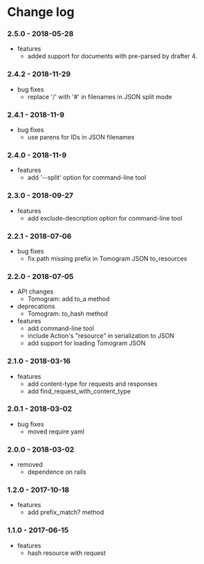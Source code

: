 # Change log

### 2.5.0 - 2018-05-28

* features
  * аdded support for documents with pre-parsed by drafter 4.

### 2.4.2 - 2018-11-29

* bug fixes
  * replace '/' with '#' in filenames in JSON split mode

### 2.4.1 - 2018-11-9

* bug fixes
  * use parens for IDs in JSON filenames

### 2.4.0 - 2018-11-9

* features
  * add '--split' option for command-line tool

### 2.3.0 - 2018-09-27

* features
  * add exclude-description option for command-line tool

### 2.2.1 - 2018-07-06

* bug fixes
  * fix path missing prefix in Tomogram JSON to_resources

### 2.2.0 - 2018-07-05

* API changes
  * Tomogram: add to_a method
* deprecations
  * Tomogram: to_hash method
* features
  * add command-line tool
  * include Action's "resource" in serialization to JSON
  * add support for loading Tomogram JSON

### 2.1.0 - 2018-03-16

* features
  * add content-type for requests and responses
  * add find_request_with_content_type

### 2.0.1 - 2018-03-02

* bug fixes
  * moved require yaml

### 2.0.0 - 2018-03-02

* removed
  * dependence on rails

### 1.2.0 - 2017-10-18

* features
  * add prefix_match? method

### 1.1.0 - 2017-06-15

* features
  * hash resource with request
